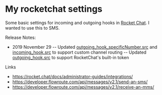 # My rocketchat settings
 
Some basic settings for incoming and outgoing hooks in [Rocket Chat](https://rocket.chat/). I wanted to use this to SMS.

Release Notes:

- 2019 November 29 
  -- Updated [outgoing_hook_specificNumber.src](https://github.com/hxrsmurf/rocketchat/blob/master/outgoing_hook_specificNumber.src) and [incoming_hook.src](https://github.com/hxrsmurf/rocketchat/blob/master/incoming_hook.src) to support custom channel routing
  -- Updated [outgoing_hook.src](https://github.com/hxrsmurf/rocketchat/blob/master/outgoing_hook.src) to support RocketChat's built-in token

Links 

- https://rocket.chat/docs/administrator-guides/integrations/
- https://developer.flowroute.com/api/messages/v2.1/send-an-sms/
- https://developer.flowroute.com/api/messages/v2.1/receive-an-mms/